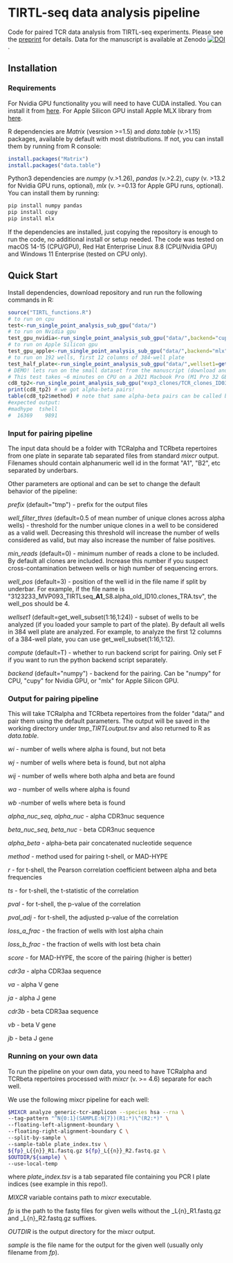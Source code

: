 # TIRTL-seq data analysis pipeline
Code for paired TCR data analysis from TIRTL-seq experiments. Please see the [preprint](https://www.biorxiv.org/content/10.1101/2024.09.16.613345v1) for details. Data for the manuscript is available at Zenodo [![DOI](https://zenodo.org/badge/DOI/10.5281/zenodo.14010377.svg)](https://doi.org/10.5281/zenodo.14010377).

## Installation
### Requirements

For Nvidia GPU functionality you will need to have CUDA installed. You can install it from [here](https://developer.nvidia.com/cuda-downloads).
For Apple Silicon GPU install Apple MLX library from [here](https://github.com/ml-explore/mlx).



R dependencies are _Matrix_ (vesrsion >=1.5) and _data.table_ (v.>1.15) packages, available by default with most distributions. If not, you can install them by running from R console:
```R
install.packages("Matrix")
install.packages("data.table")
```

Python3 dependencies are _numpy_ (v.>1.26), _pandas_ (v.>2.2), _cupy_ (v. >13.2 for Nvidia GPU runs, optional), _mlx_ (v. >=0.13 for Apple GPU runs, optional). You can install them by running:
```bash
pip install numpy pandas
pip install cupy
pip install mlx
```

If the dependencies are installed, just copying the repository is enough to run the code, no additional install or setup needed.
The code was tested on macOS 14-15 (CPU/GPU), Red Hat Enterprise Linux 8.8 (CPU/Nvidia GPU) and Windows 11 Enterprise (tested on CPU only).

## Quick Start
Install dependencies, download repository and run run the following commands in R:
```R
source("TIRTL_functions.R")
# to run on cpu
test<-run_single_point_analysis_sub_gpu("data/")
# to run on Nvidia gpu
test_gpu_nvidia<-run_single_point_analysis_sub_gpu("data/",backend="cupy")
# to run on Apple Silicon gpu
test_gpu_apple<-run_single_point_analysis_sub_gpu("data/",backend="mlx")
# to run on 192 wells, first 12 columns of 384-well plate
test_half_plate<-run_single_point_analysis_sub_gpu("data/",wellset1=get_well_subset(1:16,1:12))
# DEMO! lets run on the small dataset from the manuscript (download and unpack data from zenodo https://doi.org/10.5281/zenodo.14010377 first!)
# This test takes ~6 minutes on CPU on a 2021 Macbook Pro (M1 Pro 32 GB RAM)
cd8_tp2<-run_single_point_analysis_sub_gpu("exp3_clones/TCR_clones_ID03/",wellset1=get_well_subset(1:16,1:12),backend="numpy") # CD8 repertoire for time point 2 for COVID patient (left half of 384-well plate)
print(cd8_tp2) # we got alpha-beta pairs!
table(cd8_tp2$method) # note that same alpha-beta pairs can be called by different methods, so there are duplicates
#expected output: 
#madhype  tshell 
#  16369    9891 
```

### Input for pairing pipeline
The input data should be a folder with TCRalpha and TCRbeta repertoires from one plate in separate tab separated files from standard _mixcr_ output. Filenames should contain alphanumeric well id in the format "A1", "B2", etc separated by underbars.

Other parameters are optional and can be set to change the default behavior of the pipeline:

_prefix_ (default="tmp") - prefix for the output files

_well_filter_thres_ (default=0.5 of mean number of unique clones across alpha wells) - threshold for the number unique clones in a well to be considered as a valid well. Decreasing this threshold will increase the number of wells considered as valid, but may also increase the number of false positives.

_min_reads_ (default=0) - minimum number of reads a clone to be included. By default all clones are included. Increase this number if you suspect cross-contamination between wells or high number of sequencing errors. 

_well_pos_ (default=3) - position of the well id in the file name if split by underbar. For example, if the file name is "3123233_MVP093_TIRTLseq_**A1**_S8.alpha_old_ID10.clones_TRA.tsv", the well_pos should be 4.

_wellset1_ (default=get_well_subset(1:16,1:24)) - subset of wells to be analyzed (if you loaded your sample to part of the plate). By default all wells in 384 well plate are analyzed. For example, to analyze the first 12 columns of a 384-well plate, you can use get_well_subset(1:16,1:12).

_compute_ (default=T) - whether to run backend script for pairing. Only set F if you want to run the python backend script separately.

_backend_ (default="numpy") - backend for the pairing. Can be "numpy" for CPU, "cupy" for Nvidia GPU, or "mlx" for Apple Silicon GPU.

### Output for pairing pipeline
This will take TCRalpha and TCRbeta repertoires from the folder "data/" and pair them using the default parameters. The output will be saved in the working directory under _tmp_TIRTLoutput.tsv_ and also returned to R as _data.table_.

_wi_ - number of wells where alpha is found, but not beta

_wj_ - number of wells where beta is found, but not alpha

_wij_ - number of wells where both alpha and beta are found

_wa_ - number of wells where alpha is found

_wb_ -number of wells where beta is found

_alpha_nuc_seq_, _alpha_nuc_ - alpha CDR3nuc sequence

_beta_nuc_seq_, _beta_nuc_ - beta CDR3nuc sequence

_alpha_beta_ - alpha-beta pair concatenated nucleotide sequence

_method_ - method used for pairing t-shell, or MAD-HYPE

_r_ - for t-shell, the Pearson correlation coefficient between alpha and beta frequencies

_ts_ - for t-shell, the t-statistic of the correlation

_pval_ - for t-shell, the p-value of the correlation

_pval_adj_ - for t-shell, the adjusted p-value of the correlation

_loss_a_frac_ - the fraction of wells with lost alpha chain

_loss_b_frac_ - the fraction of wells with lost beta chain

_score_ - for MAD-HYPE, the score of the pairing (higher is better)

_cdr3a_ - alpha CDR3aa sequence

_va_ - alpha V gene

_ja_ - alpha J gene

_cdr3b_ - beta CDR3aa sequence

_vb_ - beta V gene

_jb_ - beta J gene

### Running on your own data
To run the pipeline on your own data, you need to have TCRalpha and TCRbeta repertoires processed with _mixcr_ (v. >= 4.6) separate for each well. 

We use the following mixcr pipeline for each well: 
```bash
$MIXCR analyze generic-tcr-amplicon --species hsa --rna \
--tag-pattern "^N{0:1}(SAMPLE:N{7})(R1:*)\^(R2:*)" \
--floating-left-alignment-boundary \
--floating-right-alignment-boundary C \
--split-by-sample \
--sample-table plate_index.tsv \
${fp}_L{{n}}_R1.fastq.gz ${fp}_L{{n}}_R2.fastq.gz \
$OUTDIR/${sample} \
--use-local-temp
```
where _plate_index.tsv_ is a tab separated file containing you PCR I plate indices (see example in this repo!). 

_MIXCR_ variable contains path to _mixcr_ executable.

_fp_ is the path to the fastq files for given wells without the _L{n}_R1.fastq.gz and _L{n}_R2.fastq.gz suffixes.

_OUTDIR_ is the output directory for the mixcr output.

_sample_ is the file name for the output for the given well (usually only filename from _fp_).


